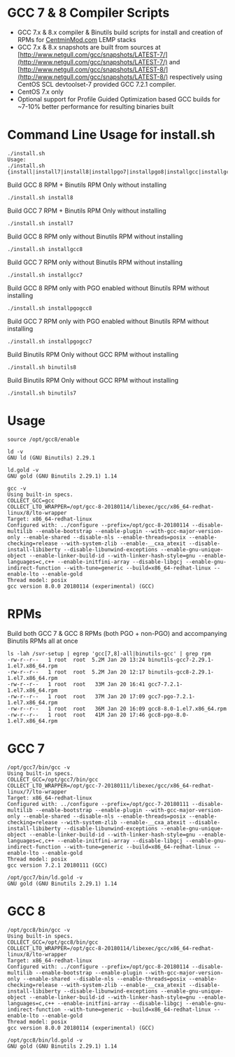 GCC 7 & 8 Compiler Scripts
===

* GCC 7.x & 8.x compiler & Binutils build scripts for install and creation of RPMs for [CentminMod.com](https://community.centminmod.com/threads/13726/) LEMP stacks
* GCC 7.x & 8.x snapshots are built from sources at [http://www.netgull.com/gcc/snapshots/LATEST-7/](http://www.netgull.com/gcc/snapshots/LATEST-7/) and [http://www.netgull.com/gcc/snapshots/LATEST-8/](http://www.netgull.com/gcc/snapshots/LATEST-8/) respectively using CentOS SCL devtoolset-7 provided GCC 7.2.1 compiler.
* CentOS 7.x only
* Optional support for Profile Guided Optimization based GCC builds for ~7-10% better performance for resulting binaries built

Command Line Usage for install.sh
===

```
./install.sh
Usage:
./install.sh {install|install7|install8|installpgo7|installpgo8|installgcc|installgcc7|installgcc8|installpgogcc7|installpgogcc8|binutils7|binutils8}
```

Build GCC 8 RPM + Binutils RPM Only without installing

```
./install.sh install8
```

Build GCC 7 RPM + Binutils RPM Only without installing

```
./install.sh install7
```

Build GCC 8 RPM only without Binutils RPM without installing

```
./install.sh installgcc8
```

Build GCC 7 RPM only without Binutils RPM without installing

```
./install.sh installgcc7
```

Build GCC 8 RPM only with PGO enabled without Binutils RPM without installing

```
./install.sh installpgogcc8
```

Build GCC 7 RPM only with PGO enabled without Binutils RPM without installing

```
./install.sh installpgogcc7
```

Build Binutils RPM Only without GCC RPM without installing

```
./install.sh binutils8
```

Build Binutils RPM Only without GCC RPM without installing

```
./install.sh binutils7
```

Usage
===

```
source /opt/gcc8/enable
```

```
ld -v
GNU ld (GNU Binutils) 2.29.1

ld.gold -v
GNU gold (GNU Binutils 2.29.1) 1.14
```

```
gcc -v
Using built-in specs.
COLLECT_GCC=gcc
COLLECT_LTO_WRAPPER=/opt/gcc-8-20180114/libexec/gcc/x86_64-redhat-linux/8/lto-wrapper
Target: x86_64-redhat-linux
Configured with: ../configure --prefix=/opt/gcc-8-20180114 --disable-multilib --enable-bootstrap --enable-plugin --with-gcc-major-version-only --enable-shared --disable-nls --enable-threads=posix --enable-checking=release --with-system-zlib --enable-__cxa_atexit --disable-install-libiberty --disable-libunwind-exceptions --enable-gnu-unique-object --enable-linker-build-id --with-linker-hash-style=gnu --enable-languages=c,c++ --enable-initfini-array --disable-libgcj --enable-gnu-indirect-function --with-tune=generic --build=x86_64-redhat-linux --enable-lto --enable-gold
Thread model: posix
gcc version 8.0.0 20180114 (experimental) (GCC) 
```

RPMs
===

Build both GCC 7 & GCC 8 RPMs (both PGO + non-PGO) and accompanying Binutils RPMs all at once

```
ls -lah /svr-setup | egrep 'gcc[7,8]-all|binutils-gcc' | grep rpm
-rw-r--r--   1 root  root  5.2M Jan 20 13:24 binutils-gcc7-2.29.1-1.el7.x86_64.rpm
-rw-r--r--   1 root  root  5.2M Jan 20 12:17 binutils-gcc8-2.29.1-1.el7.x86_64.rpm
-rw-r--r--   1 root  root   33M Jan 20 16:41 gcc7-7.2.1-1.el7.x86_64.rpm
-rw-r--r--   1 root  root   37M Jan 20 17:09 gcc7-pgo-7.2.1-1.el7.x86_64.rpm
-rw-r--r--   1 root  root   36M Jan 20 16:09 gcc8-8.0-1.el7.x86_64.rpm
-rw-r--r--   1 root  root   41M Jan 20 17:46 gcc8-pgo-8.0-1.el7.x86_64.rpm
```

GCC 7
===

```
/opt/gcc7/bin/gcc -v    
Using built-in specs.
COLLECT_GCC=/opt/gcc7/bin/gcc
COLLECT_LTO_WRAPPER=/opt/gcc-7-20180111/libexec/gcc/x86_64-redhat-linux/7/lto-wrapper
Target: x86_64-redhat-linux
Configured with: ../configure --prefix=/opt/gcc-7-20180111 --disable-multilib --enable-bootstrap --enable-plugin --with-gcc-major-version-only --enable-shared --disable-nls --enable-threads=posix --enable-checking=release --with-system-zlib --enable-__cxa_atexit --disable-install-libiberty --disable-libunwind-exceptions --enable-gnu-unique-object --enable-linker-build-id --with-linker-hash-style=gnu --enable-languages=c,c++ --enable-initfini-array --disable-libgcj --enable-gnu-indirect-function --with-tune=generic --build=x86_64-redhat-linux --enable-lto --enable-gold
Thread model: posix
gcc version 7.2.1 20180111 (GCC) 
```

```
/opt/gcc7/bin/ld.gold -v
GNU gold (GNU Binutils 2.29.1) 1.14
```

GCC 8
===

```
/opt/gcc8/bin/gcc -v     
Using built-in specs.
COLLECT_GCC=/opt/gcc8/bin/gcc
COLLECT_LTO_WRAPPER=/opt/gcc-8-20180114/libexec/gcc/x86_64-redhat-linux/8/lto-wrapper
Target: x86_64-redhat-linux
Configured with: ../configure --prefix=/opt/gcc-8-20180114 --disable-multilib --enable-bootstrap --enable-plugin --with-gcc-major-version-only --enable-shared --disable-nls --enable-threads=posix --enable-checking=release --with-system-zlib --enable-__cxa_atexit --disable-install-libiberty --disable-libunwind-exceptions --enable-gnu-unique-object --enable-linker-build-id --with-linker-hash-style=gnu --enable-languages=c,c++ --enable-initfini-array --disable-libgcj --enable-gnu-indirect-function --with-tune=generic --build=x86_64-redhat-linux --enable-lto --enable-gold
Thread model: posix
gcc version 8.0.0 20180114 (experimental) (GCC)
```

```
/opt/gcc8/bin/ld.gold -v 
GNU gold (GNU Binutils 2.29.1) 1.14
```
